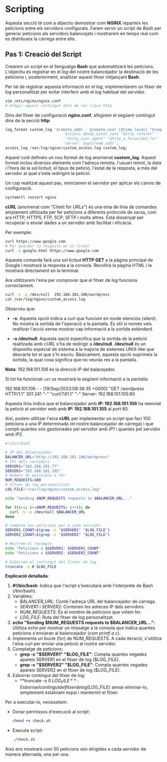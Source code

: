# Scripting

Aquesta secció té com a objectiu demostrar com **NGINX** reparteix les peticions entre els servidors configurats. Farem servir un script de *Bash* per generar peticions als servidors balancejats i mostrarem en temps real com es distribueix la càrrega entre ells.

## Pas 1: Creació del Script

Crearem un script en el llenguatge **Bash** que automatitzarà les peticions. L'objectiu és registrar en el *log* del nostre balancejador la destinació de les peticions i, posteriorment, analitzar aquest fitxer mitjançant **Bash**.

Per tal de registrar aquesta informació en el *log*, implementarem un fitxer de *log* personalitzat per evitar interferir amb el *log* habitual del servidor.

```sh
vim /etc/nginx/nginx.conf
# Afegir aquest contingut dins de les claus http
```

Dins del fitxer de configuració **nginx.conf**, afegirem el següent contingut dins de la secció **http**:

```python
log_format custom_log '$remote_addr - $remote_user [$time_local] "$request" '
                          '$status $body_bytes_sent "$http_referer" '
                          '"$http_user_agent" "$http_x_forwarded_for" '
                          'Server: $upstream_addr';
access_log /var/log/nginx/custom_access.log custom_log;
```

Aquest codi defineix un nou format de log anomenat **custom_log**. Aquest format inclou diversos elements com l'adreça remota, l'usuari remot, la data i l'hora de la sol·licitud, el tipus de petició, l'estat de la resposta, a més del servidor al qual s'està redirigint la petició.

Un cop realitzat aquest pas, reiniciarem el servidor per aplicar els canvis de configuració.

```sh
systemctl restart nginx
```

**cURL** (anomenat com "Client for URLs") és una eina de línia de comandes amplament utilitzada per fer peticions a diferents protocols de xarxa, com ara HTTP, HTTPS, FTP, SCP, SFTP i molts altres. Està dissenyat per recuperar o enviar dades a un servidor amb facilitat i eficàcia.

Per exemple:

```sh
curl https://www.google.com
# Per guardar la resposta en un fitxer
curl -o google.html https://www.google.com
```

Aquesta comanda farà una sol·licitud **HTTP GET** a la pàgina principal de Google i mostrarà la resposta a la consola. Recollirà la pàgina HTML i la mostrarà directament en la terminal.

Ara utilitzarem l'eina per comprovar que el fitxer de *log* funciona correctament.

```sh
curl -s -o /dev/null  192.168.101.106/wordpress
cat /var/log/nginx/custom_access.log
```

Observeu que:
* **-s**: Aquesta opció indica a curl que funcioni en mode silenciós (silent). No mostra la sortida de l'operació a la pantalla. És útil si només vols realitzar l'acció sense mostrar cap informació a la sortida estàndard.

* **-o /dev/null**: Aquesta opció especifica que la sortida de la petició realitzada amb cURL s'ha de redirigir a **/dev/null**. **/dev/null** és un dispositiu especial de sistema a la majoria de sistemes UNIX-like que descarta tot el que s'hi escriu. Bàsicament, aquesta opció suprimeix la sortida, la qual cosa significa que no veuràs res a la pantalla.

**Nota**: 192.168.101.106 és la direcció IP del balacejador.

Si tot ha funcionat ```cat``` us mostrarà la següent informació a la pantalla:

192.168.101.106 - - [19/Sep/2023:08:38:35 +0000] "GET /wordpress HTTP/1.1" 301 241 "-" "curl/7.61.1" "-" Server: 192.168.101.105:80

Aquesta línia indica que el balancejador amb **IP: 192.168.101.106** ha reenviat la petició al servidor web amb **IP: 192.168.101.105** al port 80.

Així, podem utilitzar l'eina **cURL** per implementar un script que faci 100 peticions a una IP determinada (el nostre balancejador de càrrega) i que compti quantes són gestionades pel servidor amb *IP1* i quantes pel servidor amb *IP2*.

```bash
#!/bin/bash

# IP del balancejador
BALANCER_URL="http://192.168.101.106/wordpress"
# IPs dels servidors
SERVER1="192.168.101.77"
SERVER2="192.168.101.105"
# Número de peticions a fer
NUM_REQUESTS=100
# Fitxer de log personalitzat
LOG_FILE="/var/log/nginx/custom_access.log"

echo "Sending $NUM_REQUESTS requests to $BALANCER_URL..."

for ((i=1; i<=$NUM_REQUESTS; i++)); do
  curl -s -o /dev/null $BALANCER_URL
done

# Comptem les peticions per a cada servidor
SERVER1_COUNT=$(grep -c "$SERVER1" "$LOG_FILE")
SERVER2_COUNT=$(grep -c "$SERVER2" "$LOG_FILE")

# Mostrem el recompte
echo "Peticions a $SERVER1: $SERVER1_COUNT"
echo "Peticions a $SERVER2: $SERVER2_COUNT"

# Esborrem el contingut del fitxer de log
truncate -s 0 $LOG_FILE

```

**Explicació detallada**:

1. **#!/bin/bash**: Indica que l'script s'executarà amb l'interprete de Bash (/bin/bash).
2. Variables:
     * *BALANCER_URL*: Conté l'adreça URL del balancejador de càrrega.
     * *SERVER1* i *SERVER2*: Contenen les adreces IP dels servidors.
     * *NUM_REQUESTS*: És el nombre de peticions que volem fer.
     * *LOG_FILE*: Ruta del fitxer de log personalitzat.
3. **echo "Sending $NUM_REQUESTS requests to $BALANCER_URL...":** Utilitza echo per mostrar un missatge a la consola que indica quantes peticions s'enviaran al balancejador (*com printf a c*).
4. Implementa un bucle (for) de NUM_REQUESTS. A cada iteració, s'utilitza l'eina curl per enviar una petició al nostre servidor.
5. Comptatge de peticions:
     * **grep -c "$SERVER1" "$LOG_FILE"**: Compta quantes vegades apareix SERVER1 en el fitxer de log ($LOG_FILE).
     * **grep -c "$SERVER2" "$LOG_FILE"**: Compta quantes vegades apareix SERVER2 en el fitxer de log ($LOG_FILE).
6. Esborrar contingut del fitxer de log:
    * **truncate -s 0 $LOG_FILE**: Esborra el contingut del fitxer de log ($LOG_FILE) sense eliminar-lo, simplement estalviant espai i mantenint el fitxer.

Per a executar-lo, necessitem:

* Donar permissos d'execució al script:
  
  ```sh
  chmod +x check.sh
  ```

* Executa script:

  ```sh
  ./check.sh
  ``` 

Això ens mostrarà com 50 peticions són dirigides a cada servidor de manera alternada, una per una.